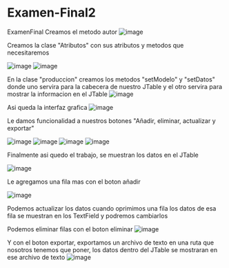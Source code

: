 # Examen-Final2
ExamenFinal
Creamos el metodo autor
![image](https://github.com/oscarspartan22/Examen-Final2/assets/131202385/9f6b70c1-1c8b-4443-8fb3-7b7f00fbbf19)


Creamos la clase "Atributos" con sus atributos y metodos que necesitaremos

![image](https://github.com/oscarspartan22/Examen-Final2/assets/131202385/fe6773e7-8167-4323-aa57-f7260c7508b2)
![image](https://github.com/oscarspartan22/Examen-Final2/assets/131202385/570490ae-5e8d-43cf-b614-dee098d40602)



En la clase "produccion" creamos los metodos "setModelo" y "setDatos" donde uno servira para la cabecera de nuestro JTable y el otro servira para mostrar la informacion en el JTable
![image](https://github.com/oscarspartan22/Examen-Final2/assets/131202385/df60dcb7-b29f-45af-88d5-00fc292eea3f)


Asi queda la interfaz grafica
![image](https://github.com/oscarspartan22/Examen-Final2/assets/131202385/47afa768-8acf-47d3-8516-1acab9cadda5)


Le damos funcionalidad a nuestros botones "Añadir, eliminar, actualizar y exportar"

![image](https://github.com/oscarspartan22/Examen-Final2/assets/131202385/eae592c9-b16e-44f5-af30-acfb2138b058)
![image](https://github.com/oscarspartan22/Examen-Final2/assets/131202385/3e7dcfe9-f48e-4346-9d14-a93b0e1c286c)
![image](https://github.com/oscarspartan22/Examen-Final2/assets/131202385/349c83da-63b9-4cb7-8a7b-8b335a2b3cec)
![image](https://github.com/oscarspartan22/Examen-Final2/assets/131202385/b5c3dcb8-8776-4985-9aab-e2d9fbc62564)


Finalmente asi quedo el trabajo, se muestran los datos en el JTable

![image](https://github.com/oscarspartan22/Examen-Final2/assets/131202385/e5cdab5d-af15-4b54-86dd-cae0e7182eec)


Le agregamos una fila mas con el boton añadir

![image](https://github.com/oscarspartan22/Examen-Final2/assets/131202385/e40edaa8-664b-452b-979b-bcd3acc6ca62)


Podemos actualizar los datos cuando oprimimos una fila los datos de esa fila se muestran en los TextField y podremos cambiarlos

Podemos eliminar filas con el boton eliminar
![image](https://github.com/oscarspartan22/Examen-Final2/assets/131202385/ba8820a3-c193-405d-9efe-ed9df9b94e13)

Y con el boton exportar, exportamos un archivo de texto en una ruta que nosotros tenemos que poner, los datos dentro del JTable se mostraran en ese archivo de texto
![image](https://github.com/oscarspartan22/Examen-Final2/assets/131202385/12b0b03d-1549-4bff-bda1-7bb1739ba604)
